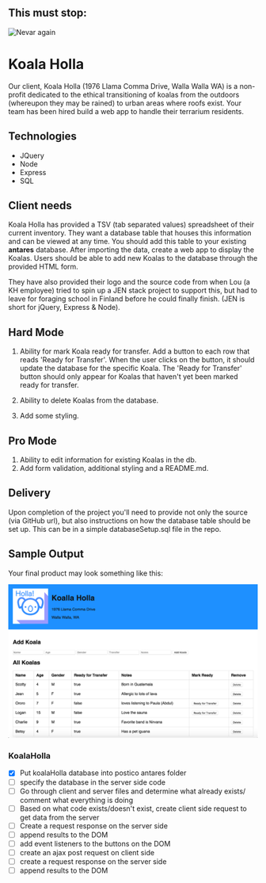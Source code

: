 This must stop:
---------------
![Nevar again](https://i.makeagif.com/media/8-22-2014/GO_DT4.gif)


Koala Holla
===========

Our client, Koala Holla (1976 Llama Comma Drive, Walla Walla WA) is a non-profit dedicated to the ethical transitioning of koalas from the outdoors (whereupon they may be rained) to urban areas where roofs exist. Your team has been hired build a web app to handle their terrarium residents.

Technologies
------------
* JQuery
* Node
* Express
* SQL

Client needs
------------
Koala Holla has provided a TSV (tab separated values) spreadsheet of their current inventory. They want a database table that houses this information and can be viewed at any time. You should add this table to your existing **antares** database. After importing the data, create a web app to display the Koalas. Users should be able to add new Koalas to the database through the provided HTML form.

They have also provided their logo and the source code from when Lou (a KH employee) tried to spin up a JEN stack project to support this, but had to leave for foraging school in Finland before he could finally finish. (JEN is short for jQuery, Express & Node).

Hard Mode
---
1. Ability for mark Koala ready for transfer. Add a button to each row that reads 'Ready for Transfer'. When the user clicks on the button, it should update the database for the specific Koala. The 'Ready for Transfer' button should only appear for Koalas that haven't yet been marked ready for transfer.

2. Ability to delete Koalas from the database.

3. Add some styling.

Pro Mode
---
1. Ability to edit information for existing Koalas in the db.
2. Add form validation, additional styling and a README.md.

Delivery
--------
Upon completion of the project you'll need to provide not only the source (via GitHub url), but also instructions on how the database table should be set up. This can be in a simple databaseSetup.sql file in the repo.

Sample Output
--------
Your final product may look something like this:

![sample](sample.png)


### KoalaHolla

- [x] Put koalaHolla database into postico antares folder
- [ ] specify the database in the server side code
- [ ] Go through client and server files and determine what already exists/ comment what everything is doing
- [ ] Based on what code exists/doesn't exist, create client side request to get data from the server
- [ ] Create a request response on the server side
- [ ] append results to the DOM
- [ ] add event listeners to the buttons on the DOM
- [ ] create an ajax post request on client side
- [ ] create a request response on the server side
- [ ] append results to the DOM
